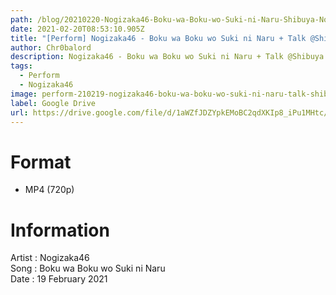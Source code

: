 ```yaml
---
path: /blog/20210220-Nogizaka46-Boku-wa-Boku-wo-Suki-ni-Naru-Shibuya-Note
date: 2021-02-20T08:53:10.905Z
title: "[Perform] Nogizaka46 - Boku wa Boku wo Suki ni Naru + Talk @Shibuya Note"
author: Chr0balord
description: Nogizaka46 - Boku wa Boku wo Suki ni Naru + Talk @Shibuya Note
tags:
  - Perform
  - Nogizaka46
image: perform-210219-nogizaka46-boku-wa-boku-wo-suki-ni-naru-talk-shibuya-note.mp4_thumbs.jpg
label: Google Drive
url: https://drive.google.com/file/d/1aWZfJDZYpkEMoBC2qdXKIp8_iPu1MHtc/view?usp=sharing
---
```

# Format

* MP4 (720p)

# Information

Artist : Nogizaka46 <br>Song : Boku wa Boku wo Suki ni Naru <br>
Date : 19 February 2021